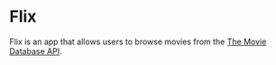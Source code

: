 # Flix

Flix is an app that allows users to browse movies from the [The Movie Database API](http://docs.themoviedb.apiary.io/#).


